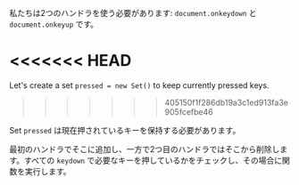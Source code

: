 
私たちは2つのハンドラを使う必要があります: `document.onkeydown` と `document.onkeyup` です。

<<<<<<< HEAD
=======
Let's create a set `pressed = new Set()` to keep currently pressed keys.
>>>>>>> 405150f1f286db19a3c1ed913fa3e905fcefbe46

Set `pressed` は現在押されているキーを保持する必要があります。

最初のハンドラでそこに追加し、一方で2つ目のハンドラではそこから削除します。すべての `keydown` で必要なキーを押しているかをチェックし、その場合に関数を実行します。
